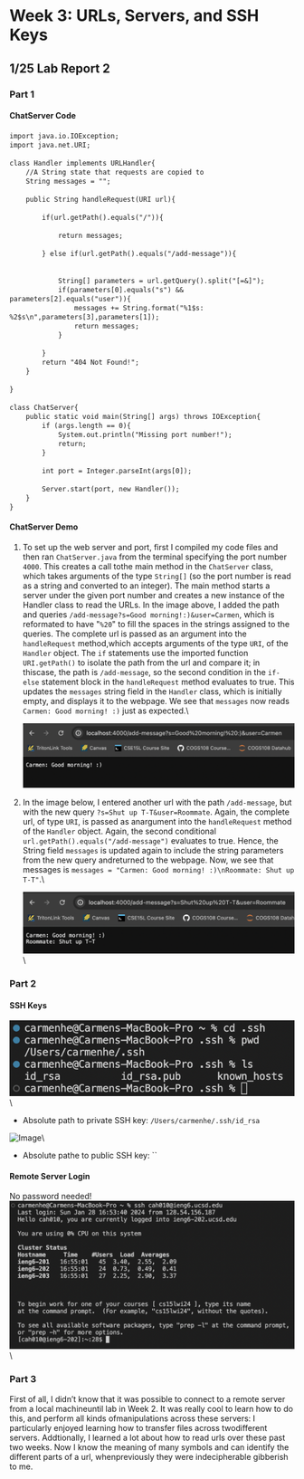 # Week 3: URLs, Servers, and SSH Keys
## 1/25 Lab Report 2
### Part 1
#### ChatServer Code
```
import java.io.IOException;
import java.net.URI;

class Handler implements URLHandler{
    //A String state that requests are copied to
    String messages = "";

    public String handleRequest(URI url){

        if(url.getPath().equals("/")){

            return messages;
            
        } else if(url.getPath().equals("/add-message")){


            String[] parameters = url.getQuery().split("[=&]");
            if(parameters[0].equals("s") && parameters[2].equals("user")){
                messages += String.format("%1$s: %2$s\n",parameters[3],parameters[1]);
                return messages;
            }

        }
        return "404 Not Found!";
    }

}

class ChatServer{
    public static void main(String[] args) throws IOException{
        if (args.length == 0){
            System.out.println("Missing port number!");
            return;
        }

        int port = Integer.parseInt(args[0]);

        Server.start(port, new Handler());
    }
}
```
#### ChatServer Demo
1. To set up the web server and port, first I compiled my code files and then ran `ChatServer.java` from the terminal specifying the port number `4000`. This creates a call tothe main method in the `ChatServer` class, which takes arguments of the type `String[]` (so the port number is read as a string and converted to an integer). The main method starts a server under the given port number and creates a new instance of the Handler class to read the URLs.
   In the image above, I added the path and queries `/add-message?s=Good morning!:)&user=Carmen`, which is reformated to have "`%20`" to fill the spaces in the strings assigned to the queries. The complete url is passed as an argument into the `handleRequest` method,which accepts arguments of the type `URI`, of the `Handler` object. The `if` statements use the imported function `URI.getPath()` to isolate the path from the url and compare it; in thiscase, the path is `/add-message`, so the second condition in the `if-else` statement block in the `handleRequest` method evaluates to true. This updates the `messages` string field in the `Handler` class, which is initially empty, and displays it to the webpage. We see that `messages` now reads `Carmen: Good morning! :)` just as expected.\
   
   ![Image](screenshots/chat-message1.png)

2. In the image below, I entered another url with the path `/add-message`, but with the new query `?s=Shut up T-T&user=Roommate`. Again, the complete url, of type `URI`, is passed as anargument into the `handleRequest` method of the `Handler` object. Again, the second conditional `url.getPath().equals("/add-message")` evaluates to true. Hence, the String field `messages` is updated again to include the string parameters from the new query andreturned to the webpage. Now, we see that messages is `messages = "Carmen: Good morning! :)\nRoommate: Shut up T-T"`.\
   
   ![Image](screenshots/chat-message2.png)\
   
### Part 2
#### SSH Keys
![Image](screenshots/ssh-privkey-path.png)\

- Absolute path to private SSH key: `/Users/carmenhe/.ssh/id_rsa`

![Image](screenshots/)\

- Absolute pathe to public SSH key: ``

#### Remote Server Login
No password needed!
![Image](screenshots/ssh-login.png)\

### Part 3
First of all, I didn’t know that it was possible to connect to a remote server from a local machineuntil lab in Week 2. It was really cool to learn how to do this, and perform all kinds ofmanipulations across these servers: I particularly enjoyed learning how to transfer files across twodifferent servers. Addtionally, I learned a lot about how to read urls over these past two weeks. Now I know the meaning of many symbols and can identify the different parts of a url, whenpreviously they were indecipherable gibberish to me.
